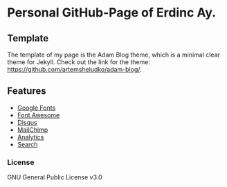 # Personal GitHub-Page of Erdinc Ay.

## Template

The template of my page is the Adam Blog theme, which is a minimal clear theme for Jekyll. Check out the link for the theme: https://github.com/artemsheludko/adam-blog/.

## Features

- [Google Fonts](https://fonts.google.com/)
- [Font Awesome](http://fontawesome.io/)
- [Disqus](https://disqus.com/)
- [MailChimp](https://mailchimp.com/)
- [Analytics](https://analytics.google.com/analytics/web/)
- [Search](https://github.com/christian-fei/Simple-Jekyll-Search)

### License

GNU General Public License v3.0
